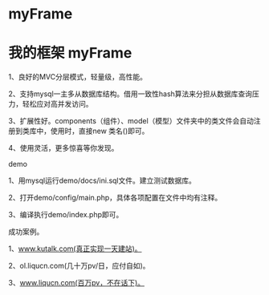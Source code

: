 myFrame
=======

我的框架
myFrame
=======
1、良好的MVC分层模式，轻量级，高性能。

2、支持mysql一主多从数据库结构。借用一致性hash算法来分担从数据库查询压力，轻松应对高并发访问。

3、扩展性好。components（组件）、model（模型）文件夹中的类文件会自动注册到类库中，使用时，直接new 类名()即可。

4、使用灵活，更多惊喜等你发现。


demo

1、用mysql运行demo/docs/ini.sql文件。建立测试数据库。

2、打开demo/config/main.php，具体各项配置在文件中均有注释。

3、编译执行demo/index.php即可。

成功案例。

1、www.kutalk.com(真正实现一天建站)。

2、ol.liqucn.com(几十万pv/日，应付自如)。

3、www.liqucn.com(百万pv，不在话下)。
